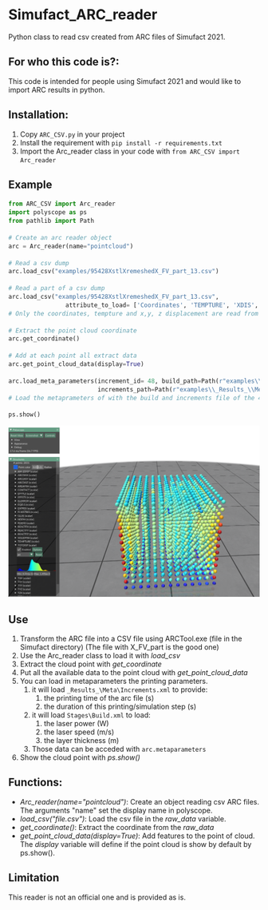 # Simufact_ARC_reader
Python class to read csv created from ARC files of Simufact 2021.

## For who this code is?:
This code is intended for people using Simufact 2021 and would like to import ARC results in python.

## Installation:
1. Copy `ARC_CSV.py` in your project
2. Install the requirement with `pip install -r requirements.txt`
3. Import the Arc_reader class in your code with `from ARC_CSV import Arc_reader`

## Example
```python
from ARC_CSV import Arc_reader
import polyscope as ps
from pathlib import Path

# Create an arc reader object
arc = Arc_reader(name="pointcloud")

# Read a csv dump
arc.load_csv("examples/95428XstlXremeshedX_FV_part_13.csv")

# Read a part of a csv dump
arc.load_csv("examples/95428XstlXremeshedX_FV_part_13.csv",
                attribute_to_load= ['Coordinates', 'TEMPTURE', 'XDIS', 'YDIS', 'ZDIS'])
# Only the coordinates, tempture and x,y, z displacement are read from the file.

# Extract the point cloud coordinate
arc.get_coordinate()

# Add at each point all extract data
arc.get_point_cloud_data(display=True)

arc.load_meta_parameters(increment_id= 48, build_path=Path(r"examples\\Stages\\Build.xml"),
                         increments_path=Path(r"examples\\_Results_\\Meta\\Increments.xml"))
# Load the metaprameters of with the build and increments file of the 48th simulation step

ps.show()
```

<img src="https://github.com/hy-son/Simufact_ARC_reader/blob/main/imgs/TOTDISP_example.PNG?raw=true" >


## Use
1. Transform the ARC file into a CSV file using ARCTool.exe (file in the Simufact directory) (The file with X_FV_part is the good one)
2. Use the Arc_reader class to load it with *load_csv*
3. Extract the cloud point with *get_coordinate*
4. Put all the available data to the point cloud with *get_point_cloud_data*
5. You can load in metaparameters the printing parameters.
   1. it will load `_Results_\Meta\Increments.xml` to provide:
      1. the printing time of the arc file (s)
      2. the duration of this printing/simulation step (s)
   2. it will load `Stages\Build.xml` to load:
      1. the laser power (W)
      2. the laser speed (m/s)
      3. the layer thickness (m)
   3. Those data can be acceded with `arc.metaparameters`
6. Show the cloud point with *ps.show()*

## Functions:
- *Arc_reader(name="pointcloud")*: Create an object reading csv ARC files. The arguments "name" set the display name in polyscope. 
- *load_csv("file.csv")*: Load the csv file in the *raw_data* variable.
- *get_coordinate()*: Extract the coordinate from the *raw_data*
- *get_point_cloud_data(display=True)*: Add features to the point of cloud. The *display* variable will define if the point cloud is show by default by ps.show().

## Limitation
This reader is not an official one and is provided as is.
